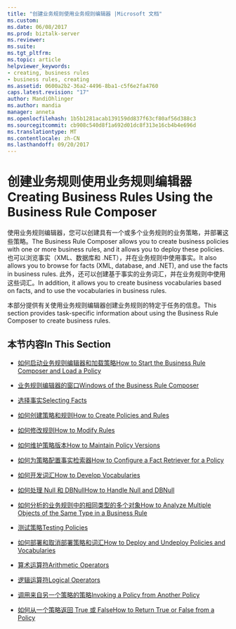 ```yaml
---
title: "创建业务规则使用业务规则编辑器 |Microsoft 文档"
ms.custom: 
ms.date: 06/08/2017
ms.prod: biztalk-server
ms.reviewer: 
ms.suite: 
ms.tgt_pltfrm: 
ms.topic: article
helpviewer_keywords:
- creating, business rules
- business rules, creating
ms.assetid: 0600a2b2-36a2-4496-8ba1-c5f6e2fa4760
caps.latest.revision: "17"
author: MandiOhlinger
ms.author: mandia
manager: anneta
ms.openlocfilehash: 1b5b1281acab139159dd837f63cf80af56d388c3
ms.sourcegitcommit: cb908c540d8f1a692d01dc8f313e16cb4b4e696d
ms.translationtype: MT
ms.contentlocale: zh-CN
ms.lasthandoff: 09/20/2017
---
```

# <a name="creating-business-rules-using-the-business-rule-composer"></a><span data-ttu-id="34f0e-102">创建业务规则使用业务规则编辑器</span><span class="sxs-lookup"><span data-stu-id="34f0e-102">Creating Business Rules Using the Business Rule Composer</span></span>
<span data-ttu-id="34f0e-103">使用业务规则编辑器，您可以创建具有一个或多个业务规则的业务策略，并部署这些策略。</span><span class="sxs-lookup"><span data-stu-id="34f0e-103">The Business Rule Composer allows you to create business policies with one or more business rules, and it allows you to deploy these policies.</span></span> <span data-ttu-id="34f0e-104">也可以浏览事实（XML、数据库和 .NET），并在业务规则中使用事实。</span><span class="sxs-lookup"><span data-stu-id="34f0e-104">It also allows you to browse for facts (XML, database, and .NET), and use the facts in business rules.</span></span> <span data-ttu-id="34f0e-105">此外，还可以创建基于事实的业务词汇，并在业务规则中使用这些词汇。</span><span class="sxs-lookup"><span data-stu-id="34f0e-105">In addition, it allows you to create business vocabularies based on facts, and to use the vocabularies in business rules.</span></span>  
  
 <span data-ttu-id="34f0e-106">本部分提供有关使用业务规则编辑器创建业务规则的特定于任务的信息。</span><span class="sxs-lookup"><span data-stu-id="34f0e-106">This section provides task-specific information about using the Business Rule Composer to create business rules.</span></span>  
  
## <a name="in-this-section"></a><span data-ttu-id="34f0e-107">本节内容</span><span class="sxs-lookup"><span data-stu-id="34f0e-107">In This Section</span></span>  
  
-   [<span data-ttu-id="34f0e-108">如何启动业务规则编辑器和加载策略</span><span class="sxs-lookup"><span data-stu-id="34f0e-108">How to Start the Business Rule Composer and Load a Policy</span></span>](../core/how-to-start-the-business-rule-composer-and-load-a-policy.md)  
  
-   [<span data-ttu-id="34f0e-109">业务规则编辑器的窗口</span><span class="sxs-lookup"><span data-stu-id="34f0e-109">Windows of the Business Rule Composer</span></span>](../core/windows-of-the-business-rule-composer.md)  
  
-   [<span data-ttu-id="34f0e-110">选择事实</span><span class="sxs-lookup"><span data-stu-id="34f0e-110">Selecting Facts</span></span>](../core/selecting-facts.md)  
  
-   [<span data-ttu-id="34f0e-111">如何创建策略和规则</span><span class="sxs-lookup"><span data-stu-id="34f0e-111">How to Create Policies and Rules</span></span>](../core/how-to-create-policies-and-rules.md)  
  
-   [<span data-ttu-id="34f0e-112">如何修改规则</span><span class="sxs-lookup"><span data-stu-id="34f0e-112">How to Modify Rules</span></span>](../core/how-to-modify-rules.md)  
  
-   [<span data-ttu-id="34f0e-113">如何维护策略版本</span><span class="sxs-lookup"><span data-stu-id="34f0e-113">How to Maintain Policy Versions</span></span>](../core/how-to-maintain-policy-versions.md)  
  
-   [<span data-ttu-id="34f0e-114">如何为策略配置事实检索器</span><span class="sxs-lookup"><span data-stu-id="34f0e-114">How to Configure a Fact Retriever for a Policy</span></span>](../core/how-to-configure-a-fact-retriever-for-a-policy.md)  
  
-   [<span data-ttu-id="34f0e-115">如何开发词汇</span><span class="sxs-lookup"><span data-stu-id="34f0e-115">How to Develop Vocabularies</span></span>](../core/how-to-develop-vocabularies.md)  
  
-   [<span data-ttu-id="34f0e-116">如何处理 Null 和 DBNull</span><span class="sxs-lookup"><span data-stu-id="34f0e-116">How to Handle Null and DBNull</span></span>](../core/how-to-handle-null-and-dbnull.md)  
  
-   [<span data-ttu-id="34f0e-117">如何分析的业务规则中的相同类型的多个对象</span><span class="sxs-lookup"><span data-stu-id="34f0e-117">How to Analyze Multiple Objects of the Same Type in a Business Rule</span></span>](../core/how-to-analyze-multiple-objects-of-the-same-type-in-a-business-rule.md)  
  
-   [<span data-ttu-id="34f0e-118">测试策略</span><span class="sxs-lookup"><span data-stu-id="34f0e-118">Testing Policies</span></span>](../core/testing-policies.md)  
  
-   [<span data-ttu-id="34f0e-119">如何部署和取消部署策略和词汇</span><span class="sxs-lookup"><span data-stu-id="34f0e-119">How to Deploy and Undeploy Policies and Vocabularies</span></span>](../core/how-to-deploy-and-undeploy-policies-and-vocabularies.md)  
  
-   [<span data-ttu-id="34f0e-120">算术运算符</span><span class="sxs-lookup"><span data-stu-id="34f0e-120">Arithmetic Operators</span></span>](../core/arithmetic-operators.md)  
  
-   [<span data-ttu-id="34f0e-121">逻辑运算符</span><span class="sxs-lookup"><span data-stu-id="34f0e-121">Logical Operators</span></span>](../core/logical-operators.md)  
  
-   [<span data-ttu-id="34f0e-122">调用来自另一个策略的策略</span><span class="sxs-lookup"><span data-stu-id="34f0e-122">Invoking a Policy from Another Policy</span></span>](../core/invoking-a-policy-from-another-policy.md)  
  
-   [<span data-ttu-id="34f0e-123">如何从一个策略返回 True 或 False</span><span class="sxs-lookup"><span data-stu-id="34f0e-123">How to Return True or False from a Policy</span></span>](../core/how-to-return-true-or-false-from-a-policy.md)